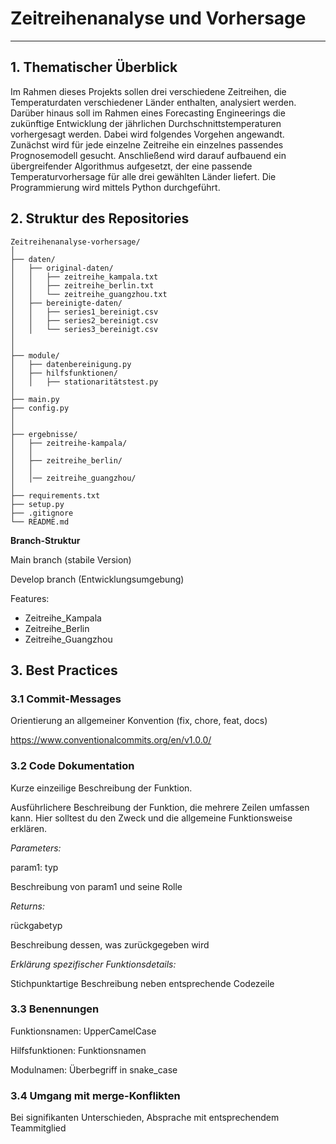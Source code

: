 # Zeitreihenanalyse und Vorhersage
---
## 1. Thematischer Überblick
Im Rahmen dieses Projekts sollen drei verschiedene Zeitreihen, die Temperaturdaten verschiedener Länder enthalten, analysiert werden. Darüber hinaus soll im Rahmen eines Forecasting Engineerings die zukünftige Entwicklung der jährlichen Durchschnittstemperaturen vorhergesagt werden. Dabei wird folgendes Vorgehen angewandt. Zunächst wird für jede einzelne Zeitreihe ein einzelnes passendes Prognosemodell gesucht. Anschließend wird darauf aufbauend ein übergreifender Algorithmus aufgesetzt, der eine passende Temperaturvorhersage für alle drei gewählten Länder liefert. Die Programmierung wird mittels Python durchgeführt. 

## 2. Struktur des Repositories


```text
Zeitreihenanalyse-vorhersage/
│
├── daten/
│   ├── original-daten/                
│   │   ├── zeitreihe_kampala.txt
│   │   ├── zeitreihe_berlin.txt
│   │   └── zeitreihe_guangzhou.txt
│   ├── bereinigte-daten/          
│   │   ├── series1_bereinigt.csv
│   │   ├── series2_bereinigt.csv
│   │   └── series3_bereinigt.csv
│   
│
├── module/    
│   ├── datenbereinigung.py                
│   ├── hilfsfunktionen/          
│   │   ├── stationaritätstest.py
│
├── main.py                 
├── config.py                    
│
│
├── ergebnisse/   
│   ├── zeitreihe-kampala/                                 
│   │  
│   ├── zeitreihe_berlin/          
│   │
│   │── zeitreihe_guangzhou/ 
│
├── requirements.txt       
├── setup.py                
├── .gitignore              
└── README.md               

```


**Branch-Struktur**

Main branch (stabile Version) 

Develop branch (Entwicklungsumgebung)

Features:
- Zeitreihe_Kampala
- Zeitreihe_Berlin
- Zeitreihe_Guangzhou

## 3. Best Practices
### 3.1 Commit-Messages
Orientierung an allgemeiner Konvention (fix, chore, feat, docs)

https://www.conventionalcommits.org/en/v1.0.0/ 

### 3.2 Code Dokumentation

Kurze einzeilige Beschreibung der Funktion.

Ausführlichere Beschreibung der Funktion, die mehrere Zeilen umfassen kann. Hier solltest du den Zweck und die allgemeine Funktionsweise erklären.


*Parameters:*

param1: typ

Beschreibung von param1 und seine Rolle


*Returns:*

rückgabetyp

Beschreibung dessen, was zurückgegeben wird

*Erklärung spezifischer Funktionsdetails:*

Stichpunktartige Beschreibung neben entsprechende Codezeile 

### 3.3 Benennungen

Funktionsnamen: UpperCamelCase

Hilfsfunktionen: Funktionsnamen

Modulnamen: Überbegriff in snake_case

### 3.4 Umgang mit merge-Konflikten

Bei signifikanten Unterschieden, Absprache mit entsprechendem Teammitglied

        
    
   
